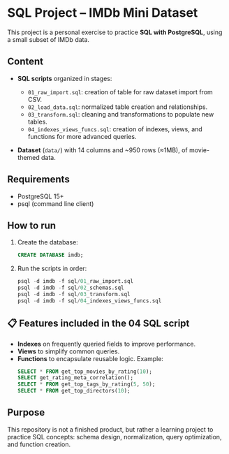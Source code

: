 # SQL Project – IMDb Mini Dataset

This project is a personal exercise to practice **SQL with PostgreSQL**, using a small subset of IMDb data.  

## Content
- **SQL scripts** organized in stages:  
  - `01_raw_import.sql`: creation of table for raw dataset import from CSV.
  - `02_load_data.sql`: normalized table creation and relationships.  
  - `03_transform.sql`: cleaning and transformations to populate new tables.  
  - `04_indexes_views_funcs.sql`: creation of indexes, views, and functions for more advanced queries.  

- **Dataset** (`data/`) with 14 columns and ~950 rows (≈1MB), of movie-themed data.

## Requirements
- PostgreSQL 15+  
- psql (command line client)

## How to run
1. Create the database:
   ```sql
   CREATE DATABASE imdb;
   ```
2. Run the scripts in order:
    ```sql
    psql -d imdb -f sql/01_raw_import.sql
    psql -d imdb -f sql/02_schemas.sql
    psql -d imdb -f sql/03_transform.sql
    psql -d imdb -f sql/04_indexes_views_funcs.sql
    ````

## 📋 Features included in the 04 SQL script
- **Indexes** on frequently queried fields to improve performance.  
- **Views** to simplify common queries.  
- **Functions** to encapsulate reusable logic. Example:  
    ```sql
    SELECT * FROM get_top_movies_by_rating(10);
    SELECT get_rating_meta_correlation();
    SELECT * FROM get_top_tags_by_rating(5, 50);   
    SELECT * FROM get_top_directors(10);
    ```

## Purpose
This repository is not a finished product, but rather a learning project to practice SQL concepts: schema design, normalization, query optimization, and function creation.